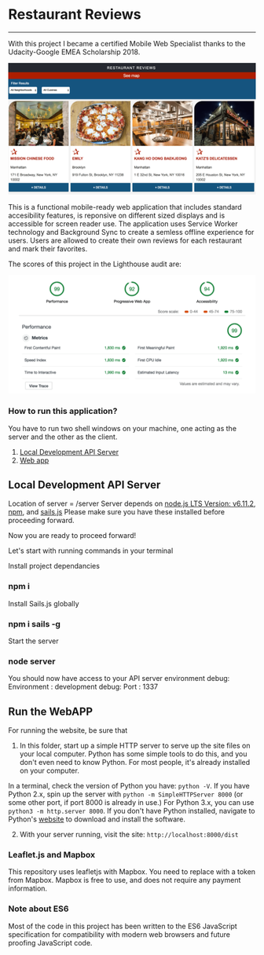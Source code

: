 # Restaurant Reviews
---
With this project I became a certified Mobile Web Specialist thanks to the Udacity-Google EMEA Scholarship 2018.

![All restaurants screen with map hidden](https://github.com/nnise/Restaurant-Reviews-MWS/blob/master/prjctImgs/Screen%20Shot%202018-08-23%20at%2013.21.39.png)

This is a functional mobile-ready web application that includes standard accesibility features, is reponsive on different sized displays and is accessible for screen reader use. The application uses Service Worker technology and Background Sync to create a semless offline experience for users.
Users are allowed to create their own reviews for each restaurant and mark their favorites.


The scores of this project in the Lighthouse audit are:

![Lighthouse Audit results](https://github.com/nnise/Restaurant-Reviews-MWS/blob/master/prjctImgs/Screen%20Shot%202018-08-22%20at%2022.46.16.png)

### How to run this application?

You have to run two shell windows on your machine, one acting as the server and the other as the client.

1. [Local Development API Server](#local-development-api-server)
2. [Web app](#run-the-webApp)


## Local Development API Server

Location of server = /server Server depends on [node.js LTS Version: v6.11.2](https://nodejs.org/en/download/), [npm](https://www.npmjs.com/get-npm), and [sails.js](https://sailsjs.com/) Please make sure you have these installed before proceeding forward.

Now you are ready to proceed forward!

Let's start with running commands in your terminal

Install project dependancies
### npm i
Install Sails.js globally
### npm i sails -g
Start the server
### node server
You should now have access to your API server environment
debug: Environment : development debug: Port : 1337


## Run the WebAPP

For running the website, be sure that 

1. In this folder, start up a simple HTTP server to serve up the site files on your local computer. Python has some simple tools to do this, and you don't even need to know Python. For most people, it's already installed on your computer. 

In a terminal, check the version of Python you have: `python -V`. If you have Python 2.x, spin up the server with `python -m SimpleHTTPServer 8000` (or some other port, if port 8000 is already in use.) For Python 3.x, you can use `python3 -m http.server 8000`. If you don't have Python installed, navigate to Python's [website](https://www.python.org/) to download and install the software.

2. With your server running, visit the site: `http://localhost:8000/dist`

### Leaflet.js and Mapbox
This repository uses leafletjs with Mapbox. You need to replace <your MAPBOX API KEY HERE> with a token from Mapbox. Mapbox is free to use, and does not require any payment information.

### Note about ES6

Most of the code in this project has been written to the ES6 JavaScript specification for compatibility with modern web browsers and future proofing JavaScript code.


